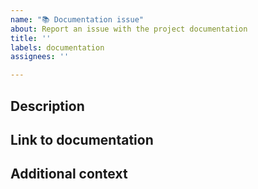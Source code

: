 ```yaml
---
name: "📚 Documentation issue"
about: Report an issue with the project documentation
title: ''
labels: documentation
assignees: ''

---
```


## Description
<!-- Describe what's missing, unclear, or incorrect -->

## Link to documentation
<!-- Paste the link to the document where the issue exists -->

## Additional context
<!-- Provide any additional information that might help us understand the issue -->
